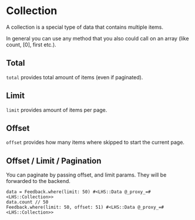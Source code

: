 Collection
===

A collection is a special type of data that contains multiple items.

In general you can use any method that you also could call on an array (like count, [0], first etc.).

## Total

`total` provides total amount of items (even if paginated).

## Limit

`limit` provides amount of items per page.

## Offset

`offset` provides how many items where skipped to start the current page.

## Offset / Limit / Pagination

You can paginate by passing offset, and limit params. They will be forwarded to the backend.

```
data = Feedback.where(limit: 50) #<LHS::Data @_proxy_=#<LHS::Collection>>
data.count // 50
Feedback.where(limit: 50, offset: 51) #<LHS::Data @_proxy_=#<LHS::Collection>>
```
